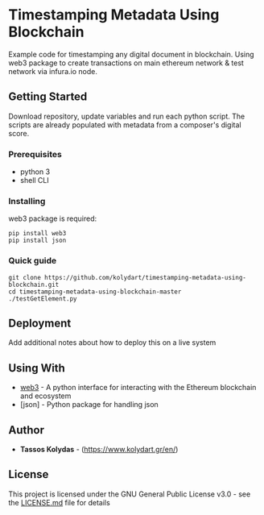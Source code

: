 # Timestamping Metadata Using Blockchain

Example code for timestamping any digital document in blockchain. Using web3 package to create transactions on main ethereum network & test network via infura.io node.

## Getting Started

Download repository, update variables and run each python script. The scripts are already populated with metadata from a composer's digital score.

### Prerequisites

* python 3
* shell CLI


### Installing
web3 package is required:
```
pip install web3
pip install json
```


### Quick guide

```
git clone https://github.com/kolydart/timestamping-metadata-using-blockchain.git
cd timestamping-metadata-using-blockchain-master
./testGetElement.py
```

## Deployment

Add additional notes about how to deploy this on a live system

## Using With

* [web3](https://github.com/ethereum/web3.py) - A python interface for interacting with the Ethereum blockchain and ecosystem
* [json] - Python package for handling json

## Author

* **Tassos Kolydas** - (https://www.kolydart.gr/en/)

## License

This project is licensed under the GNU General Public License v3.0 - see the [LICENSE.md](LICENSE.md) file for details
